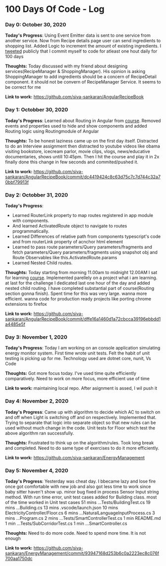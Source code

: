 # 100 Days Of Code - Log

### Day 0: October 30, 2020

**Today's Progress**: Using Event Emitter data is sent to one service from another service. Now from Recipe details page user can send ingredients to shopping list. Added Logic to increment the amount of existing ingredients. I [tweeted](https://twitter.com/_siva_sankar/status/1321876840374431745?s=20) publicly that I commit myself to code for atleast one hout daily for 100 days

**Thoughts:**  Today discussed with my friend about designing services(RecipeManager & ShoppingManager). His opinion is asking ShoppingManager to add ingredients should be a concern of RecipeDetail component. it should not be convern of RecipeManager Service. It seems to be correct for me

**Link to work:**  https://github.com/siva-sankaran/AngularRecipeBook

### Day 1: Octobber 30, 2020

**Today's Progress**: Learned about Routing in Angular from [course](https://www.udemy.com/course/the-complete-guide-to-angular-2/). Removed events and properties used to hide and show components and added Routing logic using Routingmodule of Angular

**Thoughts:** To be honest laziness came up on the first day itself. Distracted to do an Interview assignment then distracted to youtube videos like obama visiting bookstore, icecream parlor, movie clips, vlogs, news/educative documentaries, shows untill 10:45pm. Then I hit the course and play it in 2x finally done this change in few seconds and commited/pushed it.

**Link to work:** https://github.com/siva-sankaran/AngularRecipeBook/commit/dc4419424c8c63d75c7c7d744c32a70bbf79913f

### Day 2: Octobber 31, 2020

**Today's Progress**: 
* Learned RouterLink property to map routes registered in app module with components. 
* And learned ActivatedRoute object to navigate to routes programmatically. 
* Learned Differences of relative path from components typescript's code and from routerLink property of acnchor html element <a>
* Learned to pass route parameters/Query parameters/fragments and fetch parameters/Query parameters/fragments using snapshot obj and Route Observables like this.ActivatedRoute.params
* Learned Nested Child routes.
  
**Thoughts:** Today starting from morning 11.00am to midnight 12.00AM I sat for learning [course](https://www.udemy.com/course/the-complete-guide-to-angular-2/). Implemented parellely on a project what i am learning. at last for the challenge I dedicated last one hour of the day and added nested child routing. I have completed substantial part of course(Routing section gonna finish). Spent time for this was very large. wanna more efficient. wanna code for production ready projects like porting chrome extensions to firefox

**Link to work:** https://github.com/siva-sankaran/AngularRecipeBook/commit/dffe16a1460d1a72cbcca39196ebbdd1a4485e5f

### Day 3: November 1, 2020

**Today's Progress**: Today I am working on an console application simulating energy monitor system. First time wrote unit tests. Felt the habit of unit testing is picking up for me. Technology used are dotnet core, nunit, Vs Code

**Thoughts:**  Got more focus today. I've used time quite efficiently comparatively. Need to work on more focus, more efficient use of time

**Link to work:** maintaining local repo. After asignment is assed, I wil push it

### Day 4: November 2, 2020

**Today's Progress**: Came up with algorithm to decide which AC to switch on and off when Light is switching off and on respectively. Implemented that. Trying to separate that logic into separate object so that new rules can be used without much change in the code. Unit tests for Floor which test the above algorithm ran successfully.

**Thoughts:** Frustrated to think up on the algorithm/rules. Took long break and completed. Need to do same type of exercises to do it more efficiently. 

**Link to work:** https://github.com/siva-sankaran/EnergyManagement


### Day 5: November 4, 2020

**Today's Progress**:  Yesterday was cheat day. I bbecame lazy and lose fire once got comfortable with new job and also got less time to work since baby sitter haven't show up.    minor bug fixed in process Sensor Input string method. With run time error, unit test cases added for Building class. most of the time worked in Unit test cases
51 mins 	...Tests/BuildingTest.cs
19 mins 	...Building.cs
13 mins 	.vscode/launch.json
10 mins 	ElectricityController/Floor.cs
6 mins 	...NaturalLanguageInputProcess.cs
3 mins 	...Program.cs
2 mins 	...Tests/SmartControllerTest.cs
1 min 	README.md
1 min 	...Tests/SubCorridorTest.cs
1 min 	...SmartController.cs

**Thoughts:** Need to do more code. Need to spend more time. It is not enough

**Link to work:** https://github.com/siva-sankaran/EnergyManagement/commit/93947168d253b6c0a2223ec8c076f700aa1750dc
